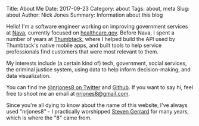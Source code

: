 Title: About Me
Date: 2017-09-23
Category: about
Tags: about, meta
Slug: about
Author: Nick Jones
Summary: Information about this blog

Hello! I'm a software engineer working on improving government services at [Nava](https://navapbc.com),
currently focused on [healthcare.gov](https://www.healthcare.gov). Before Nava, I spent a number of
years at [Thumbtack](https://www.thumbtack.com), where I helped build the API used by Thumbtack's
native mobile apps, and built tools to help service professionals find customers that were most
relevant to them.

My interests include (a certain kind of) tech, government, social services, the criminal justice
system, using data to help inform decision-making, and data visualization.

You can find me [@nrjones8 on Twitter](https://twitter.com/nrjones8) and [Github](https://github.com/nrjones8).
If you want to say hi, feel free to shoot me an email at nrjones8@gmail.com.

Since you're all dying to know about the name of this website, I've always used "nrjones8" - I
practically worshipped [Steven Gerrard](https://en.wikipedia.org/wiki/Steven_Gerrard) for many
years, which is where the "8" came from.
